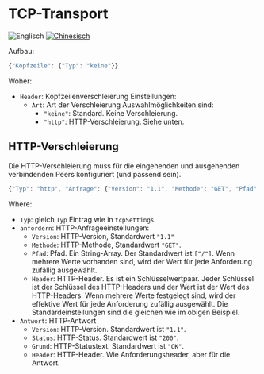 # TCP-Transport

![Englisch](../../resources/englishc.svg) [![Chinesisch](../../resources/chinese.svg)](https://www.v2ray.com/chapter_02/transport/tcp.html)

Aufbau:

```javascript
{"Kopfzeile": {"Typ": "keine"}}
```

Woher:

* `Header`: Kopfzeilenverschleierung Einstellungen: 
  * `Art`: Art der Verschleierung Auswahlmöglichkeiten sind: 
    * `"keine"`: Standard. Keine Verschleierung.
    * `"http"`: HTTP-Verschleierung. Siehe unten.

## HTTP-Verschleierung

Die HTTP-Verschleierung muss für die eingehenden und ausgehenden verbindenden Peers konfiguriert (und passend sein).

```javascript
{"Typ": "http", "Anfrage": {"Version": "1.1", "Methode": "GET", "Pfad": ["/"], "Kopfzeilen": {"Host": [ "www.baidu.com", "www.bing.com", "User-Agent": ["Mozilla / 5.0 (Windows NT 10.0; WOW64)" AppleWebKit / 537.36 (KHTML, wie Gecko) Chrome / 53.0.2785.143 Safari /537.36 "," Mozilla / 5.0 (iPhone; CPU iPhone OS 10_0_2 wie Mac OS X) AppleWebKit / 601.1 (KHTML, wie Gecko) CriOS / 53.0.2785.109 Mobil / 14A456 Safari / 601.1.46 "]," Accept-Encoding " : ["gzip, deflate"], "Verbindung": ["keep-alive"], "Pragma": "no-cache"}}, "Antwort": {"version": "1.1", "status": "200", "Grund": "OK", "Kopfzeilen": {"Content-Type": ["application / octet-stream", "video / mpeg"], "Transfer-Encoding": ["chunked"] , "Verbindung": ["keep-alive"], "Pragma": "no-cache"}}}
```

Where:

* `Typ`: gleich `Typ` Eintrag wie in `tcpSettings`.
* `anfordern`: HTTP-Anfrageeinstellungen: 
  * `Version`: HTTP-Version, Standardwert `"1.1"`
  * `Methode`: HTTP-Methode, Standardwert `"GET"`.
  * `Pfad`: Pfad. Ein String-Array. Der Standardwert ist `["/"]`. Wenn mehrere Werte vorhanden sind, wird der Wert für jede Anforderung zufällig ausgewählt.
  * `Header`: HTTP-Header. Es ist ein Schlüsselwertpaar. Jeder Schlüssel ist der Schlüssel des HTTP-Headers und der Wert ist der Wert des HTTP-Headers. Wenn mehrere Werte festgelegt sind, wird der effektive Wert für jede Anforderung zufällig ausgewählt. Die Standardeinstellungen sind die gleichen wie im obigen Beispiel.
* `Antwort`: HTTP-Antwort 
  * `Version`: HTTP-Version. Standardwert ist `"1.1"`.
  * `Status`: HTTP-Status. Standardwert ist `"200"`.
  * `Grund`: HTTP-Statustext. Standardwert ist `"OK"`.
  * `Header`: HTTP-Header. Wie Anforderungsheader, aber für die Antwort.